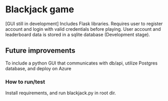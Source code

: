 # Blackjack game

[GUI still in development]
Includes Flask libraries.
Requires user to register account and login with valid credentials before playing. User account and leaderboard data is stored in a sqlite database (Development stage).

## Future improvements

To include a python GUI that communicates with db/api, utilize Postgres database, and deploy on Azure

### How to run/test

Install requirements, and run blackjack.py in root dir.
